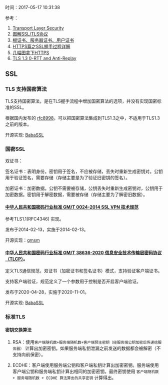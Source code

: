 时间：2017-05-17 10:31:38 

参考： 

1. [Transport Layer Security](https://en.wikipedia.org/wiki/Transport_Layer_Security)
2. [图解SSL/TLS协议](http://www.ruanyifeng.com/blog/2014/09/illustration-ssl.html)
3. [根证书、服务器证书、用户证书](https://www.nginx.cn/5559.html)
4. [HTTPS篇之SSL握手过程详解](https://razeencheng.com/post/ssl-handshake-detail.html)
5. [几幅图拿下HTTPS](https://mp.weixin.qq.com/s/U9SRLE7jZTB6lUZ6c8gTKg)
6. [TLS 1.3 0-RTT and Anti-Replay](https://halfrost.com/tls_1-3_0-rtt/)

## SSL

### TLS 支持国密算法

TLS支持国密算法，是在TLS握手流程中增加国密算法的选项，并没有实现国密标准的SSL。

根据国内发布的 [rfc8998](https://www.rfc-editor.org/rfc/rfc8998.html)，可以把国密算法集成到TLS1.3之中，不适用于TLS1.3之前的版本。

开源实现: [BabaSSL](https://github.com/BabaSSL/BabaSSL)

###  国密SSL

双证书：

签名证书：表明身份。密钥用于签名，不应被存储，丢失时重新生成密钥对。公钥用于验证签名，需要存储（存储主要是为了验证旧密钥的签名）。

加密证书：加密数据。公钥不需要被存储，公钥丢失时重新生成密钥对，公钥用于加密数据。密钥用于解密数据，需要被存储（存储主要为了解密旧数据）。

####  [中华人民共和国密码行业标准 GM/T 0024-2014 SSL VPN 技术规范](http://www.gmbz.org.cn/main/viewfile/20180110021416665180.html) 

参考TLS1.1(RFC4346) 实现。

发布于2014-02-13，实施于2014-02-13。

开源实现：[gmsm](https://github.com/tjfoc/gmsm)

####  [中华人民共和国密码行业标准 GM/T 38636-2020 信息安全技术传输层密码协议（TLCP）](http://c.gb688.cn/bzgk/gb/showGb?type=online&hcno=778097598DA2761E94A5FF3F77BD66DA)。

定义TLS通信规范，双证书（加密证书和签名证书）模式，支持验证客户端证书。

支持客户端验证，规范定义了一个参数用于控制是否开启客户端验证。

发布于2020-04-28，实施于2020-11-01。

开源实现: [BabaSSL](https://github.com/BabaSSL/BabaSSL)

### 标准TLS

#### 密钥交换算法

1. RSA：使用`客户端随机数+服务端随机数+客户端预主密钥（经服务端公钥加密后传递给服务器）` 计算出加密密钥。如果服务端私钥泄漏之前发送的数据都会被解密（不支持向前保密）。

2. ECDHE：客户端使用服务端公钥和客户端私钥计算出加密密钥。服务端使用客户端公钥和服务端私钥计算出相同的加密密钥。最终密钥使用 `客户端随机数 + 服务端随机数 + ECDHE 算法算出的共享密钥` 计算得出。

